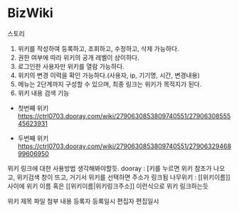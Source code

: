 # BizWiki

스토리
1. 위키를 작성하여 등록하고, 조회하고, 수정하고, 삭제 가능하다.
2. 권한 여부에 따라 위키의 공개 레벨이 상이하다.
3. 로그인한 사용자만 위키를 열람 가능하다.
4. 위키의 변경 이력을 확인 가능하다.(사용자, ip, 기기명, 시간, 변경내용)
5. 메뉴는 2단계까지 구성할 수 있으며, 최종 링크는 위키가 목적지가 된다.
6. 위키 내용 검색 기능

- 첫번째 위키
https://ctrl0703.dooray.com/wiki/2790630853809740551/2790630855545623931

- 두번째 위키
https://ctrl0703.dooray.com/wiki/2790630853809740551/2790632946899606950

위키 링크에 대한 사용방법 생각해봐야할듯.
  dooray : [키를 누르면 위키 참조가 나오고, 위키검색 창이 뜨고, 거기서 위키를 선택하면 주소가 링크됨
  나무위키 : [[위키이름]] 사이에 위키 이름 혹은 [[위키이름|위키링크주소]] 이런식으로 위키 링크하는듯



위키 제목
파일 첨부
내용
등록자
등록일시
편집자
편집일시
